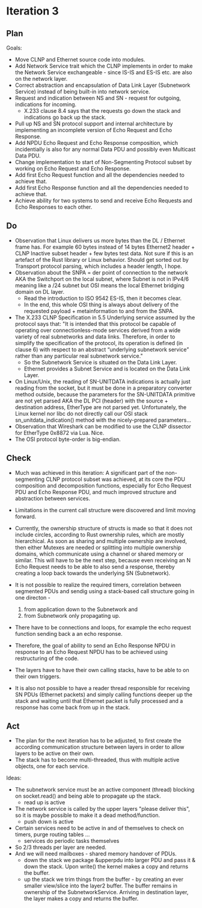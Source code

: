 # Iteration 3


## Plan

Goals:

* Move CLNP and Ethernet source code into modules.
* Add Network Service trait which the CLNP implements in order to make the Network Service exchangeable - since IS-IS and ES-IS etc. are also on the network layer.
* Correct abstraction and encapsulation of Data Link Layer (Subnetwork Service) instead of being built-in into network service.
* Request and indication between NS and SN - request for outgoing, indications for incoming.
  * X.233 clause 8.4 says that the requests go down the stack and indications go back up the stack.
* Pull up NS and SN protocol support and internal architecture by implementing an incomplete version of Echo Request and Echo Response.
* Add NPDU Echo Request and Echo Response composition, which incidentially is also for any normal Data PDU and possibly even Multicast Data PDU.
* Change implementation to start of Non-Segmenting Protocol subset by working on Echo Request and Echo Response.
* Add first Echo Request function and all the dependencies needed to achieve that.
* Add first Echo Response function and all the dependencies needed to achieve that.
* Achieve ability for two systems to send and receive Echo Requests and Echo Responses to each other.


## Do

* Observation that Linux delivers us more bytes than the DL / Ethernet frame has. For example 60 bytes instead of 14 bytes Ethernet2 header + CLNP Inactive subset header + few bytes test data. Not sure if this is an artefact of the Rust library or Linux behavior. Should get sorted out by Transport protocol parsing, which includes a header length, I hope.
* Observation about the SNPA = der point of connection to the network AKA the Switchport on the local subnet, where Subnet is not in IPv4/6 meaning like a /24 subnet but OSI means the local Ethernet bridging domain on DL layer.
  * Read the introduction to ISO 9542 ES-IS, then it becomes clear.
  * In the end, this whole OSI thing is always about delivery of the requested payload + metainformation to and from the SNPA.
* The X.233 CLNP Specification in 5.5 Underlying service assumed by the protocol says that: "It is intended that this protocol be capable of operating over connectionless-mode services derived from a wide variety of real subnetworks and data links. Therefore, in order to simplify the specification of the protocol, its operation is defined (in clause 6) with respect to an abstract “underlying subnetwork service” rather than any particular real subnetwork service."
  * So the Subnetwork Service is situated on the Data Link Layer.
  * Ethernet provides a Subnet Service and is located on the Data Link Layer.
* On Linux/Unix, the reading of SN-UNITDATA indications is actually just reading from the socket, but it must be done in a preparatory converter method outside, because the parameters for the SN-UNITDATA primitive are not yet parsed AKA the DL PCI (header) with the source + destination address, EtherType are not parsed yet. Unfortunately, the Linux kernel nor libc do not directly call our OSI stack sn_unitdata_indication() method with the nicely-prepared parameters...
* Observation that Wireshark can be modified to use the CLNP dissector for EtherType 0x8872 via Lua. Nice.
* The OSI protocol byte-order is big-endian.


## Check

* Much was achieved in this iteration: A significant part of the non-segmenting CLNP protocol subset was achieved, at its core the PDU composition and decomposition functions, especially for Echo Request PDU and Echo Response PDU, and much improved structure and abstraction between services.
* Limitations in the current call structure were discovered and limit moving forward.

* Currently, the ownership structure of structs is made so that it does not include circles, according to Rust ownership rules, which are mostly hierarchical. As soon as sharing and multiple ownership are involved, then either Mutexes are needed or splitting into multiple ownership domains, which communicate using a channel or shared memory or similar. This will have to be the next step, because even receiving an N Echo Request needs to be able to also send a response, thereby creating a loop back towards the underlying SN (Subnetwork).
* It is not possible to realize the required timers, correlation between segmented PDUs and sendig using a stack-based call structure going in one directon -
  1. from application down to the Subnetwork and
  2. from Subnetwork only propagating up.
* There have to be connections and loops, for example the echo request function sending back a an echo response.
* Therefore, the goal of ability to send an Echo Response NPDU in response to an Echo Request NPDU has to be achieved using restructuring of the code.
* The layers have to have their own calling stacks, have to be able to on their own triggers.

* It is also not possible to have a reader thread responsible for receiving SN PDUs (Ethernet packets) and simply calling functions deeper up the stack and waiting until that Ethernet packet is fully processed and a response has come back from up in the stack.


## Act

* The plan for the next iteration has to be adjusted, to first create the according communication structure between layers in order to allow layers to be active on their own.
* The stack has to become multi-threaded, thus with multiple active objects, one for each service.

Ideas:

* The subnetwork service must be an active component (thread) blocking on socket.read() and being able to propagate up the stack.
  * read up is active
* The network service is called by the upper layers "please deliver this", so it is maybe possible to make it a dead method/function.
  * push down is active
* Certain services need to be active in and of themselves to check on timers, purge routing tables ...
  * services do periodic tasks themselves
* So 2/3 threads per layer are needed.
* And we will need mailboxes - shared memory handover of PDUs.
  * down the stack we package &upperpdu into larger PDU and pass it & down the stack. Upon write() the kernel makes a copy and returns the buffer.
  * up the stack we trim things from the buffer - by creating an ever smaller view/slice into the layer2 buffer. The buffer remains in ownership of the SubnetworkService. Arriving in destination layer, the layer makes a copy and returns the buffer.